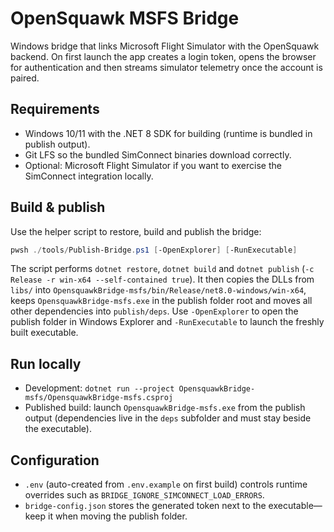 # OpenSquawk MSFS Bridge

Windows bridge that links Microsoft Flight Simulator with the OpenSquawk backend. On first launch the app creates a login token, opens the browser for authentication and then streams simulator telemetry once the account is paired.

## Requirements
- Windows 10/11 with the .NET 8 SDK for building (runtime is bundled in publish output).
- Git LFS so the bundled SimConnect binaries download correctly.
- Optional: Microsoft Flight Simulator if you want to exercise the SimConnect integration locally.

## Build & publish
Use the helper script to restore, build and publish the bridge:

```powershell
pwsh ./tools/Publish-Bridge.ps1 [-OpenExplorer] [-RunExecutable]
```

The script performs `dotnet restore`, `dotnet build` and `dotnet publish` (`-c Release -r win-x64 --self-contained true`). It then copies the DLLs from `libs/` into `OpensquawkBridge-msfs/bin/Release/net8.0-windows/win-x64`, keeps `OpensquawkBridge-msfs.exe` in the publish folder root and moves all other dependencies into `publish/deps`. Use `-OpenExplorer` to open the publish folder in Windows Explorer and `-RunExecutable` to launch the freshly built executable.

## Run locally
- Development: `dotnet run --project OpensquawkBridge-msfs/OpensquawkBridge-msfs.csproj`
- Published build: launch `OpensquawkBridge-msfs.exe` from the publish output (dependencies live in the `deps` subfolder and must stay beside the executable).

## Configuration
- `.env` (auto-created from `.env.example` on first build) controls runtime overrides such as `BRIDGE_IGNORE_SIMCONNECT_LOAD_ERRORS`.
- `bridge-config.json` stores the generated token next to the executable—keep it when moving the publish folder.
